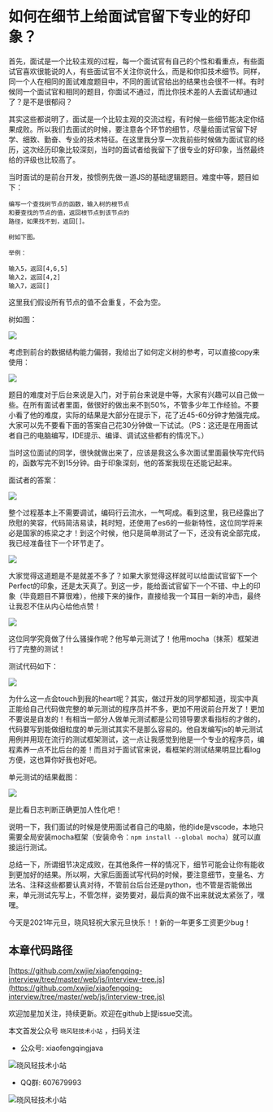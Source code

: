 # 如何在细节上给面试官留下专业的好印象？

首先，面试是一个比较主观的过程，每一个面试官有自己的个性和看重点，有些面试官喜欢很能说的人，有些面试官不关注你说什么，而是和你扣技术细节。同样，同一个人在相同的面试难度题目中，不同的面试官给出的结果也会很不一样。有时候同一个面试官和相同的题目，你面试不通过，而比你技术差的人去面试却通过了？是不是很郁闷？

其实这些都说明了，面试是一个比较主观的交流过程，有时候一些细节能决定你结果成败。所以我们去面试的时候，要注意各个环节的细节，尽量给面试官留下好学、细致、勤奋、专业的技术特征。在这里我分享一次我前些时候做为面试官的经历，这次经历印象比较深刻，当时的面试者给我留下了很专业的好印象，当然最终给的评级也比较高了。

当时面试的是前台开发，按惯例先做一道JS的基础逻辑题目。难度中等，题目如下：

```
编写一个查找树节点的函数，输入树的根节点
和要查找的节点的值，返回根节点到该节点的
路径，如果找不到，返回[]。

树如下图。

举例：

输入5，返回[4,6,5]
输入2，返回[4,2]
输入7，返回[]
```

这里我们假设所有节点的值不会重复，不会为空。

树如图：

![](image/tree-2.png)

考虑到前台的数据结构能力偏弱，我给出了如何定义树的参考，可以直接copy来使用：

![](code-img/code-tree.png)

题目的难度对于后台来说是入门，对于前台来说是中等，大家有兴趣可以自己做一些。在所有面试者里面，做很好的做出来不到50%，不管多少年工作经验。不要小看了他的难度，实际的结果是大部分在提示下，花了近45-60分钟才勉强完成。大家可以先不要看下面的答案自己花30分钟做一下试试。（PS：这还是在用面试者自己的电脑编写，IDE提示、编译、调试这些都有的情况下。）

当时这位面试的同学，很快就做出来了，应该是我这么多次面试里面最快写完代码的，函数写完不到15分钟。由于印象深刻，他的答案我现在还能记起来。

面试者的答案：

![](code-img/code-findnode.png)

整个过程基本上不需要调试，编码行云流水，一气呵成。看到这里，我已经露出了欣慰的笑容，代码简洁易读，耗时短，还使用了es6的一些新特性，这位同学将来必是国家的栋梁之才！到这个时候，他只是简单测试了一下，还没有说全部完成，我已经准备往下一个环节走了。

![](emoj/bucuo.jpg)

大家觉得这道题是不是就差不多了？如果大家觉得这样就可以给面试官留下一个Perfect的印象，还是太天真了。到这一步，能给面试官留下一个不错、中上的印象（毕竟题目不算很难），他接下来的操作，直接给我一个耳目一新的冲击，最终让我忍不住从内心给他点赞！

![](emoj/perfect.jpg)

这位同学究竟做了什么骚操作呢？他写单元测试了！他用mocha（抹茶）框架进行了完整的测试！

测试代码如下：

![](code-img/code-mocha.png)

为什么这一点会touch到我的heart呢？其实，做过开发的同学都知道，现实中真正能给自己代码做完整的单元测试的程序员并不多，更加不用说前台开发了！更加不要说是自发的！有相当一部分人做单元测试都是公司领导要求看指标的才做的，代码要写到能做细粒度的单元测试其实不是那么容易的。他自发编写js的单元测试用例并用现在流行的测试框架测试，这一点让我感觉到他是一个专业的程序员，编程素养一点不比后台的差！而且对于面试官来说，看框架的测试结果明显比看log方便，这也算你好我也好吧。

单元测试的结果截图：

![](image/mocha-result.png)

是比看日志判断正确更加人性化吧！

说明一下，我们面试的时候是使用面试者自己的电脑，他的ide是vscode，本地只需要全局安装mocha框架（安装命令：`npm install --global mocha`）就可以直接运行测试。


总结一下，所谓细节决定成败，在其他条件一样的情况下，细节可能会让你有能收到更加好的结果。所以啊，大家后面面试写代码的时候，要注意细节，变量名、方法名、注释这些都要认真对待，不管前台后台还是python，也不管是否能做出来，单元测试先写上，不管怎样，姿势要对，最后真的做不出来就说太紧张了，嘿嘿。

今天是2021年元旦，晓风轻祝大家元旦快乐！！新的一年更多工资更少bug！

## 本章代码路径

[https://github.com/xwjie/xiaofengqing-interview/tree/master/web/js/interview-tree.js](https://github.com/xwjie/xiaofengqing-interview/tree/master/web/js/interview-tree.js)

欢迎加星加关注，持续更新。欢迎在github上提issue交流。

本文首发公众号 `晓风轻技术小站` ，扫码关注

- 公众号: xiaofengqingjava

![晓风轻技术小站](xiaofengqingjava.jpg)

- QQ群: 607679993

![晓风轻技术小站](qq.png)
